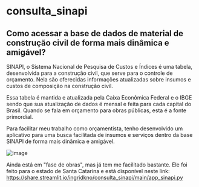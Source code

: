 # consulta_sinapi

## Como acessar a base de dados de material de construção civil de forma mais dinâmica e amigável?

SINAPI, o Sistema Nacional de Pesquisa de Custos e Índices é uma tabela, desenvolvida para a construção civil, que serve para o controle de orçamento. Nela são oferecidas informações atualizadas sobre insumos e custos de composição na construção civil.

Essa tabela é mantida e atualizada pela Caixa Econômica Federal e o IBGE sendo que sua atualização de dados é mensal e feita para cada capital do Brasil. Quando se fala em orçamento para obras públicas, esta é a fonte primordial.

Para facilitar meu trabalho como orçamentista, tenho desenvolvido um aplicativo para uma busca facilitada de insumos e serviços dentro da base SINAPI de forma mais dinâmica e amigável.

![image](https://user-images.githubusercontent.com/50635626/155901556-3ce56fa9-537a-45bc-8e65-0bde386cbc4d.png)



Ainda está em "fase de obras", mas já tem me facilitado bastante. Ele foi feito para o estado de Santa Catarina e está disponível neste link:
https://share.streamlit.io/ingridkno/consulta_sinapi/main/app_sinapi.py
